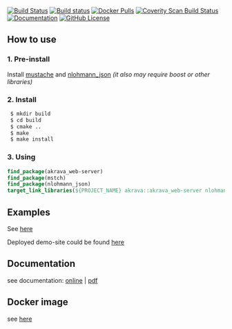 [![Build Status](https://travis-ci.org/akrava/web-framework.svg?branch=master)](https://travis-ci.org/akrava/web-framework)
[![Build status](https://ci.appveyor.com/api/projects/status/atvlw7afab2vyn4n?svg=true)](https://ci.appveyor.com/project/a_krava/web-framework)
[![Docker Pulls](https://img.shields.io/docker/pulls/akrava/web-framework.svg)](https://hub.docker.com/r/akrava/web-framework)
[![Coverity Scan Build Status](https://img.shields.io/coverity/scan/16090.svg)](https://scan.coverity.com/projects/akrava-web-framework)
[![Documentation](https://img.shields.io/badge/docs-doxygen-blue.svg)](https://akrava.github.io/web-framework)
[![GitHub License](https://img.shields.io/github/license/akrava/web-framework.svg)](https://raw.githubusercontent.com/akrava/web-framework/master/LICENSE)
## How to use
### 1. Pre-install
Install [mustache](https://github.com/no1msd/mstch) and [nlohmann_json](https://github.com/nlohmann/json) _(it also may require boost or other libraries)_
### 2. Install
```bash
 $ mkdir build
 $ cd build
 $ cmake ..
 $ make
 $ make install
```
### 3. Using
```cmake
find_package(akrava_web-server)
find_package(mstch)
find_package(nlohmann_json)
target_link_libraries(${PROJECT_NAME} akrava::akrava_web-server nlohmann_json::nlohmann_json mstch::mstch)
```
## Examples 
See [here](examples/)

Deployed demo-site could be found [here](https://web-framework.herokuapp.com)
## Documentation
see documentation: [online](https://akrava.github.io/web-framework) | [pdf](docs/refman.pdf)

## Docker image
see [here](https://hub.docker.com/r/akrava/web-framework)
